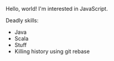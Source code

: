 Hello, world! I'm interested in JavaScript.

Deadly skills:
* Java
* Scala
* Stuff
* Killing history using git rebase
